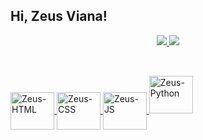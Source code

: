 ##  Hi, Zeus Viana!

<div align="center">
 <a href="https://github.com/Eng-Zeus-Vianna", >
 <img altura="180em" src="https://github-readme-stats.vercel.app/api?username=Eng-Zeus-Vianna&show_icons=true&theme=dracula&include_all_commits=true&count_private=true"/>
 <img altura="180em" src="https://github-readme-stats.vercel.app/api/top-langs/?username=Eng-Zeus-Vianna&layout=compact&langs_count=7&theme=dracula"/>
</div>
 
 ##
 
<div style="display: inline_block"><br> <!- "img" repesenta a inserção de imagem no documento; "aligh" e o aliamento do elemento; "alt" mostra um testo alternativo caso o carregamento falhe; "height" e a altura; "width" e a altura; "src" e a tag para inserir imagem de um site. ->
<img align="center" alt="Zeus-HTML" height="60" width="70" src="https://cdn.jsdelivr.net/gh/devicons/devicon/icons/html5/html5-original.svg" /> 
<img align="center" alt="Zeus-CSS" height="60" width="70" src="https://cdn.jsdelivr.net/gh/devicons/devicon/icons/css3/css3-original.svg" />
<img align="center" alt="Zeus-JS" height="60" width="70" src="https://cdn.jsdelivr.net/gh/devicons/devicon/icons/javascript/javascript-original.svg" />
<img aligh="low" alt="Zeus-Python" height="60" width="70" src="https://cdn.jsdelivr.net/gh/devicons/devicon/icons/python/python-original.svg" />
</div>
 
